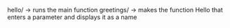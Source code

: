 hello/ -> runs the main function
greetings/ -> makes the function Hello that enters a parameter and displays it as a name
